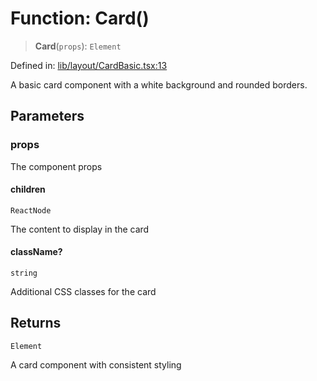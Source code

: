 # Function: Card()

> **Card**(`props`): `Element`

Defined in: [lib/layout/CardBasic.tsx:13](https://github.com/aldesgroup/goaldn/blob/6a7943d02984b1a6b41d76a3a483a1484b644076/lib/layout/CardBasic.tsx#L13)

A basic card component with a white background and rounded borders.

## Parameters

### props

The component props

#### children

`ReactNode`

The content to display in the card

#### className?

`string`

Additional CSS classes for the card

## Returns

`Element`

A card component with consistent styling

